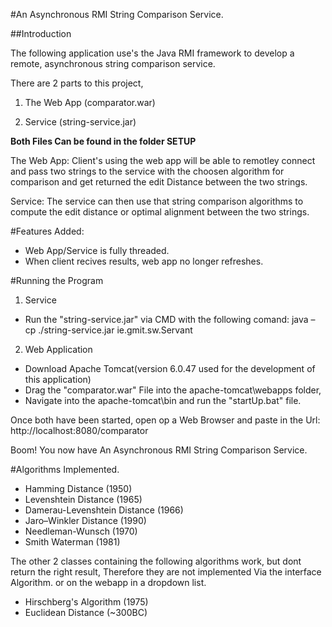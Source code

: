 #An Asynchronous RMI String Comparison Service. 


##Introduction


The following application use's the Java RMI framework to develop a remote, asynchronous string comparison service. 

There are 2 parts to this project, 

1) The Web App (comparator.war)

2) Service (string-service.jar)

**Both Files Can be found in the folder SETUP**


The Web App:
Client's using the web app will be able to remotley connect and pass two strings to the service with the choosen algorithm for comparison
and get returned the edit Distance between the two strings.

Service:
The service can then use that string comparison algorithms to compute the edit distance or optimal alignment between the two strings.


#Features Added:

- Web App/Service is fully threaded.
- When client recives results, web app no longer refreshes.


#Running the Program


1) Service
- Run the "string-service.jar" via CMD with the following comand: java –cp ./string-service.jar ie.gmit.sw.Servant

2) Web Application
- Download Apache Tomcat(version 6.0.47 used for the development of this application)
- Drag the "comparator.war" File into the apache-tomcat\webapps folder,
- Navigate into the apache-tomcat\bin and run the "startUp.bat" file.

Once both have been started, open op a Web Browser and paste in the Url: http://localhost:8080/comparator

Boom! You now have An Asynchronous RMI String Comparison Service.

#Algorithms Implemented.

 
- Hamming Distance (1950)
- Levenshtein Distance (1965)
- Damerau-Levenshtein Distance (1966)
- Jaro–Winkler Distance (1990)
- Needleman-Wunsch (1970)
- Smith Waterman (1981)


The other 2 classes containing the following algorithms work, but dont return the right result,
Therefore they are not implemented Via the interface Algorithm. or on the webapp in a dropdown list.

- Hirschberg's Algorithm (1975)
- Euclidean Distance (~300BC)




